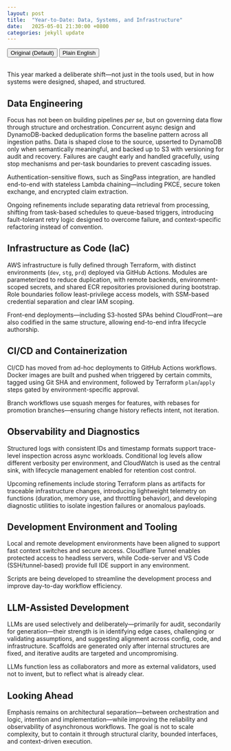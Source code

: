 ```yaml
---
layout: post
title:  "Year-to-Date: Data, Systems, and Infrastructure"
date:   2025-05-01 21:30:00 +0800
categories: jekyll update
---
```


<!-- Toggle Buttons -->
<div>
  <button onclick="toggleVersion('original')">Original (Default)</button>
  <button onclick="toggleVersion('english')">Plain English</button>
</div>
<br>

<!-- DENSE VERSION -->
<div id="original" style="display: block;">

This year marked a deliberate shift—not just in the tools used, but in how systems were designed, shaped, and structured.

## Data Engineering

Focus has not been on building pipelines *per se*, but on governing data flow through structure and orchestration. Concurrent async design and DynamoDB-backed deduplication forms the baseline pattern across all ingestion paths. Data is shaped close to the source, upserted to DynamoDB only when semantically meaningful, and backed up to S3 with versioning for audit and recovery. Failures are caught early and handled gracefully, using stop mechanisms and per-task boundaries to prevent cascading issues.

Authentication-sensitive flows, such as SingPass integration, are handled end-to-end with stateless Lambda chaining—including PKCE, secure token exchange, and encrypted claim extraction.

Ongoing refinements include separating data retrieval from processing, shifting from task-based schedules to queue-based triggers, introducing fault-tolerant retry logic designed to overcome failure, and context-specific refactoring instead of convention.

## Infrastructure as Code (IaC)

AWS infrastructure is fully defined through Terraform, with distinct environments (`dev`, `stg`, `prd`) deployed via GitHub Actions. Modules are parameterized to reduce duplication, with remote backends, environment-scoped secrets, and shared ECR repositories provisioned during bootstrap. Role boundaries follow least-privilege access models, with SSM-based credential separation and clear IAM scoping.

Front-end deployments—including S3-hosted SPAs behind CloudFront—are also codified in the same structure, allowing end-to-end infra lifecycle authorship.

## CI/CD and Containerization

CI/CD has moved from ad-hoc deployments to GitHub Actions workflows. Docker images are built and pushed when triggered by certain commits, tagged using Git SHA and environment, followed by Terraform `plan`/`apply` steps gated by environment-specific approval.

Branch workflows use squash merges for features, with rebases for promotion branches—ensuring change history reflects intent, not iteration.

## Observability and Diagnostics

Structured logs with consistent IDs and timestamp formats support trace-level inspection across async workloads. Conditional log levels allow different verbosity per environment, and CloudWatch is used as the central sink, with lifecycle management enabled for retention cost control.

Upcoming refinements include storing Terraform plans as artifacts for traceable infrastructure changes, introducing lightweight telemetry on functions (duration, memory use, and throttling behavior), and developing diagnostic utilities to isolate ingestion failures or anomalous payloads.

## Development Environment and Tooling

Local and remote development environments have been aligned to support fast context switches and secure access. Cloudflare Tunnel enables protected access to headless servers, while Code-server and VS Code (SSH/tunnel-based) provide full IDE support in any environment.

Scripts are being developed to streamline the development process and improve day-to-day workflow efficiency.

## LLM-Assisted Development

LLMs are used selectively and deliberately—primarily for audit, secondarily for generation—their strength is in identifying edge cases, challenging or validating assumptions, and suggesting alignment across config, code, and infrastructure. Scaffolds are generated only after internal structures are fixed, and iterative audits are targeted and uncompromising.

LLMs function less as collaborators and more as external validators, used not to invent, but to reflect what is already clear.

## Looking Ahead

Emphasis remains on architectural separation—between orchestration and logic, intention and implementation—while improving the reliability and observability of asynchronous workflows. The goal is not to scale complexity, but to contain it through structural clarity, bounded interfaces, and context-driven execution.

</div>

<!-- ENGLISH VERSION -->
<div id="english" style="display: none;">

This year marked a shift—not only in tools adopted, but in how systems were designed and maintained. The emphasis was placed on building with reliability, clarity, and long-term manageability in mind.

## Data Engineering

Rather than building pipelines as a goal in itself, attention was directed toward shaping how data flows through systems. Key characteristics of the new pattern include:

- Data is processed as it arrives, using asynchronous execution.
- Duplicate entries are filtered early through DynamoDB-based deduplication.
- Meaningful records are stored, while non-essential data is ignored.
- Backups are written to S3 with version control, supporting traceability and recovery.

Failures are contained within isolated tasks, preventing cascading effects.

Authentication-related workflows (such as SingPass integration) are handled using stateless Lambda sequences. This includes secure handling of login protocols (PKCE), access tokens, and encrypted identity claims—without retaining sensitive state between steps.

Further improvements were introduced over time:

- Retrieval and processing were separated to increase modularity.
- Timed schedules were replaced with event-driven triggers.
- Retries were made fault-tolerant and context-aware.
- Refactoring was applied selectively, based on actual system needs.

## Infrastructure as Code (IaC)

All infrastructure was defined using Terraform. Distinct environments—development, staging, and production—are deployed using GitHub Actions.

- Remote state is maintained per environment.
- Secrets are stored and accessed securely via SSM Parameter Store.
- IAM roles follow least-privilege principles.
- Modules are parameterized to eliminate duplication.

Front-end deployments (e.g., SPAs on S3 served through CloudFront) were brought under the same infrastructure-as-code model to support full lifecycle automation.

## CI/CD and Containerization

Code deployments were moved from manual processes to automated GitHub Actions workflows.

- Docker images are built and tagged with Git SHAs on relevant commits.
- Terraform `plan` and `apply` steps are gated behind review and approval workflows.
- Feature branches are merged using squash strategies.
- Promotion branches are rebased to preserve coherent, intentional change history.

This transition ensures deployments reflect deliberate architectural intent rather than accumulated iteration.

## Observability and Diagnostics

Structured logging formats were introduced, featuring consistent timestamps, request identifiers, and event metadata. These enable trace-level inspection across asynchronous workloads.

Log verbosity is controlled per environment. Logs are routed through CloudWatch with lifecycle policies configured to control retention and cost.

Planned additions include:

- Storing Terraform plans as artifacts for future inspection.
- Collecting telemetry data on function runtime behavior (e.g., execution time, memory use, throttling).
- Building diagnostic tools to assist with failure triage and data anomaly detection.

## Development Environment and Tooling

Development workflows were aligned across local and remote contexts:

- Remote development is enabled through Cloudflare Tunnel, Code-server, and VS Code via SSH.
- Local development is containerized for reproducibility.
- Internal scripts are being created to simplify repetitive tasks such as environment switching, container launching, and deployment execution.

This alignment reduces context-switching overhead and promotes operational consistency.

## LLM-Assisted Development

Language models (LLMs) are used selectively—their role is mainly post-design validation, not simply code generation.

- Edge cases and overlooked conditions are more easily identified.
- Infrastructure, configuration, and implementation are cross-checked for consistency.
- Suggestions are offered only after internal structures are defined.

LLMs functioned as external validators—reflecting clarity already present, rather than producing new architectural material.

## Looking Ahead

Emphasis remains on architectural separation:

- Orchestration and logic are kept distinct.
- Implementation reflects clarified intent.
- Systems are made increasingly observable and failure-tolerant.

Complexity is not avoided, but contained—through deliberate structure, bounded interfaces, and context-aware execution.

</div>

<!-- Toggle Script -->
<script>
function toggleVersion(id) {
  document.getElementById('original').style.display = (id === 'original') ? 'block' : 'none';
  document.getElementById('english').style.display = (id === 'english') ? 'block' : 'none';
}
</script>
